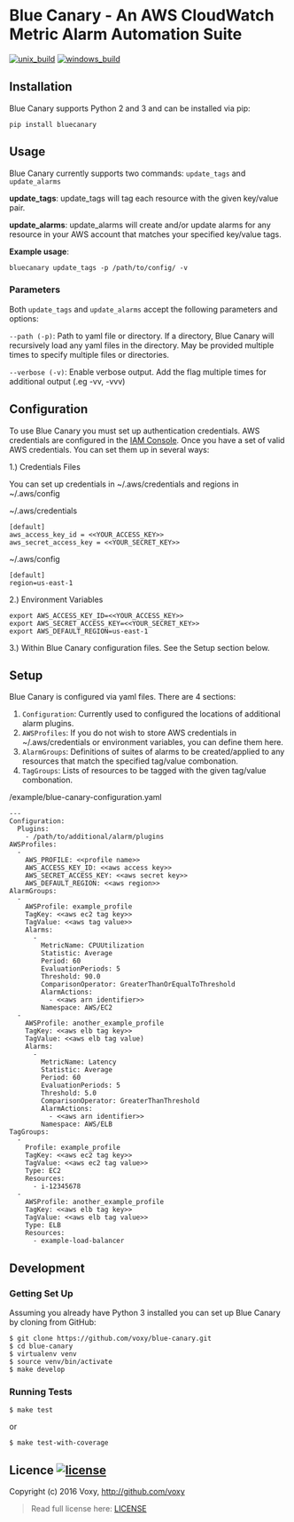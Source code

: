 # Blue Canary - An AWS CloudWatch Metric Alarm Automation Suite

[![unix_build](https://img.shields.io/travis/voxy/bluecanary.svg?label=unix%20build)](https://travis-ci.org/voxy/bluecanary)
[![windows_build](https://img.shields.io/appveyor/ci/marcwebbie/bluecanary.svg?label=windows%20build)](https://ci.appveyor.com/project/marcwebbie/bluecanary)

## Installation

Blue Canary supports Python 2 and 3 and can be installed via pip:

```
pip install bluecanary
```

## Usage

Blue Canary currently supports two commands: `update_tags` and `update_alarms`

__update_tags__:
update_tags will tag each resource with the given key/value pair.

__update_alarms__:
update_alarms will create and/or update alarms for any resource in your AWS account that matches your specified key/value tags.

**Example usage**:
```
bluecanary update_tags -p /path/to/config/ -v
```

### Parameters

Both `update_tags` and `update_alarms` accept the following parameters and options:

`--path (-p)`: Path to yaml file or directory.  If a directory, Blue Canary will recursively load any yaml files in the directory.  May be provided multiple times to specify multiple files or directories.

`--verbose (-v)`: Enable verbose output.  Add the flag multiple times for additional output (.eg -vv, -vvv)

## Configuration

To use Blue Canary you must set up authentication credentials.  AWS credentials are configured in the [IAM Console](https://console.aws.amazon.com/iam/home).  Once you have a set of valid AWS credentials.  You can set them up in several ways:

1.) Credentials Files

You can set up credentials in ~/.aws/credentials and regions in ~/.aws/config

~/.aws/credentials

```
[default]
aws_access_key_id = <<YOUR_ACCESS_KEY>>
aws_secret_access_key = <<YOUR_SECRET_KEY>>
```

~/.aws/config

```
[default]
region=us-east-1
```

2.) Environment Variables

```
export AWS_ACCESS_KEY_ID=<<YOUR_ACCESS_KEY>>
export AWS_SECRET_ACCESS_KEY=<<YOUR_SECRET_KEY>>
export AWS_DEFAULT_REGION=us-east-1
```

3.) Within Blue Canary configuration files.  See the Setup section below.

## Setup

Blue Canary is configured via yaml files.  There are 4 sections:

1. `Configuration`:
Currently used to configured the locations of additional alarm plugins.
2. `AWSProfiles`:
If you do not wish to store AWS credentials in ~/.aws/credentials or environment variables, you can define them here.
3. `AlarmGroups`:
Definitions of suites of alarms to be created/applied to any resources that match the specified tag/value combonation.
4. `TagGroups`:
Lists of resources to be tagged with the given tag/value combonation.

/example/blue-canary-configuration.yaml
```
---
Configuration:
  Plugins:
    - /path/to/additional/alarm/plugins
AWSProfiles:
  -
    AWS_PROFILE: <<profile name>>
    AWS_ACCESS_KEY_ID: <<aws access key>>
    AWS_SECRET_ACCESS_KEY: <<aws secret key>>
    AWS_DEFAULT_REGION: <<aws region>>
AlarmGroups:
  -
    AWSProfile: example_profile
    TagKey: <<aws ec2 tag key>>
    TagValue: <<aws tag value>>
    Alarms:
      -
        MetricName: CPUUtilization
        Statistic: Average
        Period: 60
        EvaluationPeriods: 5
        Threshold: 90.0
        ComparisonOperator: GreaterThanOrEqualToThreshold
        AlarmActions:
          - <<aws arn identifier>>
        Namespace: AWS/EC2
  -
    AWSProfile: another_example_profile
    TagKey: <<aws elb tag key>>
    TagValue: <<aws elb tag value)
    Alarms:
      -
        MetricName: Latency
        Statistic: Average
        Period: 60
        EvaluationPeriods: 5
        Threshold: 5.0
        ComparisonOperator: GreaterThanThreshold
        AlarmActions:
          - <<aws arn identifier>>
        Namespace: AWS/ELB
TagGroups:
  -
    Profile: example_profile
    TagKey: <<aws ec2 tag key>>
    TagValue: <<aws ec2 tag value>>
    Type: EC2
    Resources:
      - i-12345678
  -
    AWSProfile: another_example_profile
    TagKey: <<aws elb tag key>>
    TagValue: <<aws elb tag value>>
    Type: ELB
    Resources:
      - example-load-balancer
```

## Development

### Getting Set Up

Assuming you already have Python 3 installed you can set up Blue Canary by cloning from GitHub:

```
$ git clone https://github.com/voxy/blue-canary.git
$ cd blue-canary
$ virtualenv venv
$ source venv/bin/activate
$ make develop
```

### Running Tests

```
$ make test
```

or

```
$ make test-with-coverage
```

## Licence [![license](http://img.shields.io/badge/license-MIT-blue.svg?style=flat-square)](./LICENSE)

Copyright (c) 2016 Voxy, <http://github.com/voxy>

> Read full license here: [LICENSE](./LICENSE)
